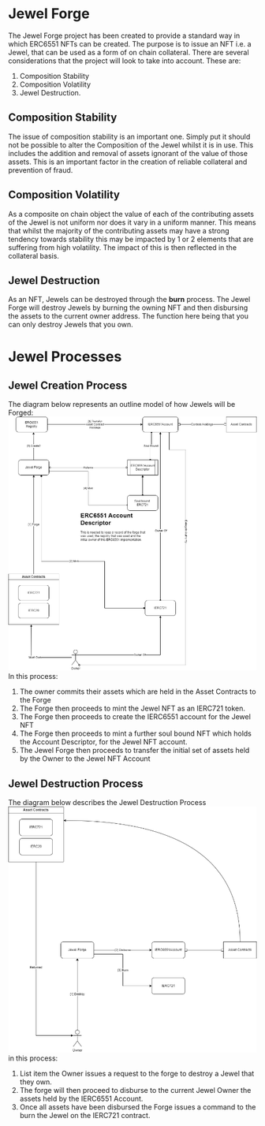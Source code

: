 # Jewel Forge
The Jewel Forge project has been created to provide a standard way in which ERC6551 NFTs can be created. The purpose is to issue an NFT i.e. a Jewel, that can be used as a form of on chain collateral. There are several considerations that the project will look to take into account. These are: 

 1. Composition Stability 
 2. Composition Volatility 
 3. Jewel Destruction. 
 
 ## Composition Stability 
 The issue of composition stability is an important one. Simply put it should not be possible to alter the Composition of the Jewel whilst it is in use. This includes the addition and removal of assets ignorant of the value of those assets. This is an important factor in the creation of reliable collateral and prevention of fraud. 

## Composition Volatility 
As a composite on chain object the value of each of the contributing assets of the Jewel is not uniform nor does it vary in a uniform manner. This means that whilst the majority of the contributing assets may have a strong tendency towards stability this may be impacted by 1 or 2 elements that are suffering from high volatility. The impact of this is then reflected in the collateral basis. 

## Jewel Destruction 
As an NFT, Jewels can be destroyed through the **burn** process. The Jewel Forge will destroy Jewels by burning the owning NFT and then disbursing the assets to the current owner address. The function here being that you can only destroy Jewels that you own. 

# Jewel Processes
## Jewel Creation Process 
The diagram below represents an outline model of how Jewels will be Forged:
![enter image description here](https://github.com/cryptotwilight/jewel-forge/blob/main/media/jewel%20forge.drawio.png?raw=true)
In this process:

 1. The owner commits their assets which are held in the Asset Contracts to the Forge
 2. The Forge then proceeds to mint the Jewel NFT as an IERC721 token. 
 3. The Forge then proceeds to create the IERC6551 account for the Jewel NFT 
 4. The Forge then proceeds to mint a further soul bound NFT which holds the Account Descriptor, for the Jewel NFT account. 
 5. The Jewel Forge then proceeds to transfer the initial set of assets held by the Owner to the Jewel NFT Account 
## Jewel Destruction Process 
The diagram below describes the Jewel Destruction Process 
![enter image description here](https://github.com/cryptotwilight/jewel-forge/blob/main/media/jewel%20forge-Jewel%20NFT%20Destruction.drawio.png?raw=true)
in this process: 
 1. List item the Owner issues a request to the forge to destroy a Jewel that they own. 
 2. The forge will then proceed to disburse to the current Jewel Owner the assets held by the IERC6551 Account.
 3. Once all assets have been disbursed the Forge issues a command to the burn the Jewel on the IERC721 contract.
